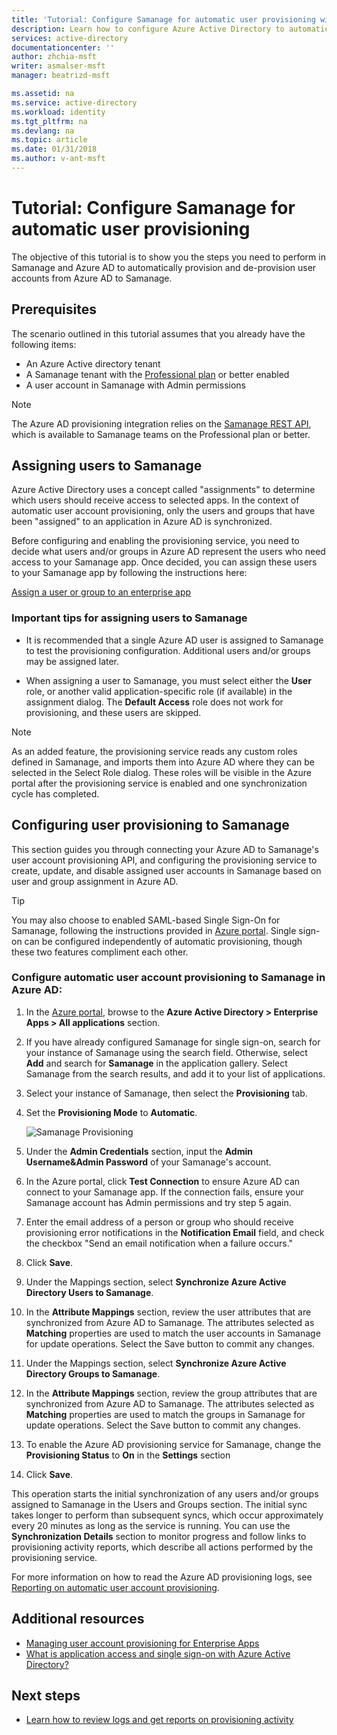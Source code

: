 ```yaml
---
title: 'Tutorial: Configure Samanage for automatic user provisioning with Azure Active Directory | Microsoft Docs'
description: Learn how to configure Azure Active Directory to automatically provision and de-provision user accounts to Samanage.
services: active-directory
documentationcenter: ''
author: zhchia-msft
writer: asmalser-msft
manager: beatrizd-msft

ms.assetid: na
ms.service: active-directory
ms.workload: identity
ms.tgt_pltfrm: na
ms.devlang: na
ms.topic: article
ms.date: 01/31/2018
ms.author: v-ant-msft
---
```


# Tutorial: Configure Samanage for automatic user provisioning


The objective of this tutorial is to show you the steps you need to perform in Samanage and Azure AD to automatically provision and de-provision user accounts from Azure AD to Samanage. 

## Prerequisites

The scenario outlined in this tutorial assumes that you already have the following items:

*   An Azure Active directory tenant
*   A Samanage tenant with the [Professional plan](https://www.samanage.com/pricing/) or better enabled 
*   A user account in Samanage with Admin permissions 

> [!NOTE]
> The Azure AD provisioning integration relies on the [Samanage REST API](https://www.samanage.com/api/), which is available to Samanage teams on the Professional plan or better.

## Assigning users to Samanage

Azure Active Directory uses a concept called "assignments" to determine which users should receive access to selected apps. In the context of automatic user account provisioning, only the users and groups that have been "assigned" to an application in Azure AD is synchronized. 

Before configuring and enabling the provisioning service, you need to decide what users and/or groups in Azure AD represent the users who need access to your Samanage app. Once decided, you can assign these users to your Samanage app by following the instructions here:

[Assign a user or group to an enterprise app](active-directory-coreapps-assign-user-azure-portal.md)

### Important tips for assigning users to Samanage

*	It is recommended that a single Azure AD user is assigned to Samanage to test the provisioning configuration. Additional users and/or groups may be assigned later.

*	When assigning a user to Samanage, you must select either the **User** role, or another valid application-specific role (if available) in the assignment dialog. The **Default Access** role does not work for provisioning, and these users are skipped.

> [!NOTE]
> As an added feature, the provisioning service reads any custom roles defined in Samanage, and imports them into Azure AD where they can be selected in the Select Role dialog. These roles will be visible in the Azure portal after the provisioning service is enabled and one synchronization cycle has completed.

## Configuring user provisioning to Samanage 

This section guides you through connecting your Azure AD to Samanage's user account provisioning API, and configuring the provisioning service to create, update, and disable assigned user accounts in Samanage based on user and group assignment in Azure AD.

> [!TIP]
> You may also choose to enabled SAML-based Single Sign-On for Samanage, following the instructions provided in [Azure portal](https://portal.azure.com). Single sign-on can be configured independently of automatic provisioning, though these two features compliment each other.


### Configure automatic user account provisioning to Samanage in Azure AD:


1. In the [Azure portal](https://portal.azure.com), browse to the **Azure Active Directory > Enterprise Apps > All applications**  section.

2. If you have already configured Samanage for single sign-on, search for your instance of Samanage using the search field. Otherwise, select **Add** and search for **Samanage** in the application gallery. Select Samanage from the search results, and add it to your list of applications.

3. Select your instance of Samanage, then select the **Provisioning** tab.

4. Set the **Provisioning Mode** to **Automatic**.

	![Samanage Provisioning](./media/active-directory-saas-samanage-provisioning-tutorial/Samanage1.png)

5. Under the **Admin Credentials** section, input the **Admin Username&Admin Password** of your Samanage's account. 

6. In the Azure portal, click **Test Connection** to ensure Azure AD can connect to your Samanage app. If the connection fails, ensure your Samanage account has Admin permissions and try step 5 again.

7. Enter the email address of a person or group who should receive provisioning error notifications in the **Notification Email** field, and check the checkbox "Send an email notification when a failure occurs."

8. Click **Save**. 

9. Under the Mappings section, select **Synchronize Azure Active Directory Users to Samanage**.

10. In the **Attribute Mappings** section, review the user attributes that are synchronized from Azure AD to Samanage. The attributes selected as **Matching** properties are used to match the user accounts in Samanage for update operations. Select the Save button to commit any changes.

11. Under the Mappings section, select **Synchronize Azure Active Directory Groups to Samanage**.

12. In the **Attribute Mappings** section, review the group attributes that are synchronized from Azure AD to Samanage. The attributes selected as **Matching** properties are used to match the groups in Samanage for update operations. Select the Save button to commit any changes.

13. To enable the Azure AD provisioning service for Samanage, change the **Provisioning Status** to **On** in the **Settings** section

14. Click **Save**. 

This operation starts the initial synchronization of any users and/or groups assigned to Samanage in the Users and Groups section. The initial sync takes longer to perform than subsequent syncs, which occur approximately every 20 minutes as long as the service is running. You can use the **Synchronization Details** section to monitor progress and follow links to provisioning activity reports, which describe all actions performed by the provisioning service.

For more information on how to read the Azure AD provisioning logs, see [Reporting on automatic user account provisioning](https://docs.microsoft.com/azure/active-directory/active-directory-saas-provisioning-reporting).


## Additional resources

* [Managing user account provisioning for Enterprise Apps](active-directory-enterprise-apps-manage-provisioning.md)
* [What is application access and single sign-on with Azure Active Directory?](active-directory-appssoaccess-whatis.md)

## Next steps

* [Learn how to review logs and get reports on provisioning activity](active-directory-saas-provisioning-reporting.md)
